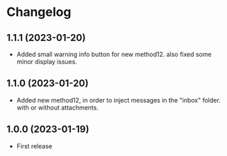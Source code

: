 ﻿# Changelog
## 1.1.1 (2023-01-20)
 - Added small warning info button for new method12. also fixed some minor display issues.
## 1.1.0 (2023-01-20)
 - Added new method12, in order to inject messages in the "inbox" folder. with or without attachments.
## 1.0.0 (2023-01-19)
 - First release